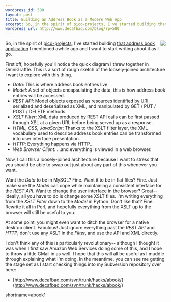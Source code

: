 ```yaml
--- 
wordpress_id: 580
layout: post
title: Building an Address Book as a Modern Web App
excerpt: So, in the spirit of pico-projects, I've started building that address book application I mentioned awhile ago and I want to start writing about it as I go.
wordpress_url: http://www.decafbad.com/blog/?p=580
---
```

<img src="http://www.decafbad.com/2004/12/abook-architecture.jpg" align="right" />

So, in the spirit of [pico-projects][pp], I've started building [that address book application][ab] I mentioned awhile ago and I want to start writing about it as I go.

[pp]: http://www.decafbad.com/blog/2004/11/30/picoprojects_and_trepanation
[ab]: http://www.decafbad.com/blog/2004/11/30/nextgenwebapps

First off, hopefully you'll notice the quick diagram I threw together in OmniGraffle.  This is a sort of rough sketch of the loosely-joined architecture I want to explore with this thing.  

* *Data*: This is where address book entries live.
* *Model*: A set of objects encapsulating the data, this is how address book entries will be accessed.
* *REST API*: Model objects exposed as resources identified by URI, serialized and deserialized as XML, and manipulated by GET / PUT / POST / DELETE methods.
* *XSLT Filter*: XML data produced by REST API calls can be first passed through XSL at a given URL before being served up as a response.  
* *HTML, CSS, JavaScript*: Thanks to the XSLT filter layer, the XML vocabulary used to describe address book entries can be transformed into user interface presentation.
* *HTTP*: Everything happens via HTTP...
* *Web Browser Client*: ...and everything is viewed in a web browser.

Now, I call this a loosely-joined architecture because I want to stress that you should be able to swap out just about any part of this whenever you want.  

Want the *Data* to be in MySQL?  Fine.  Want it to be in flat files?  Fine.  Just make sure the *Model* can cope while maintaining a consistent interface for the *REST API*.  Want to change the user interface in the browser?  Great-- ideally, all you have to do is change some XSLT files.  I'm writing everything from the *XSLT Filter* down to the *Model* in Python.  Don't like that?  Fine.  Rewrite it all in Perl, and hopefully everything from the XSLT up to the browser will still be useful to you.

At some point, you might even want to ditch the browser for a native desktop client.  Fabulous! Just ignore everything past the *REST API* and *HTTP*, don't use any XSLT in the *Filter*, and use the API and XML directly.

I don't think any of this is particularly revolutionary-- although I thought it was when I first saw Amazon Web Services doing some of this, and I hope to throw a little GMail in as well.  I hope that this will all be useful as I muddle through explaining what I'm doing.  In the meantime, you can see me getting the stage set as I start checking things into my Subversion repository over here:

* [http://www.decafbad.com/svn/trunk/hacks/abook/](http://www.decafbad.com/svn/trunk/hacks/abook/)
<!--more-->
shortname=abook1
